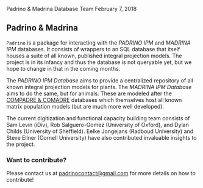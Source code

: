 Padrino & Madrina Database Team
February 7, 2018

Padrino & Madrina
-----------------

`Padrino` is a package for interacting with the *PADRINO IPM* and *MADRINA IPM* databases. It consists of wrappers to an SQL database that itself houses a suite of all known, published integral projection models. The project is in its infancy and thus the database is not queryable yet, but we hope to change in that in the coming months.

The *PADRINO IPM Database* aims to provide a centralized repository of all known integral projection models for plants. The *MADRINA IPM Database* aims to do the same, but for animals. These are modeled after the [COMPADRE & COMADRE](http://www.compadre-db.org/) databases which themselves host all known matrix population models (but are much more well developed).

The current digitization and functional capacity building team consists of Sam Levin (iDiv), Rob Salguero-Gomez (University of Oxford), and Dylan Childs (University of Sheffield). Eelke Jongejans (Radboud University) and Steve Ellner (Cornell University) have also contributed invaluable insights to the project.

### Want to contribute?

Please contact us at <padrinocontact@gmail.com> for more details on how to contribute!
